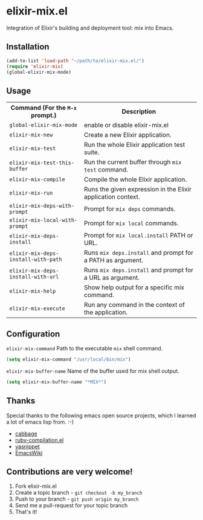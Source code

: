 # elixir-mix.el

Integration of Elixir's building and deployment tool: mix into Emacs.

## Installation

```lisp
(add-to-list 'load-path "~/path/to/elixir-mix.el/")
(require 'elixir-mix)
(global-elixir-mix-mode)
```

## Usage

<table>
    <tr>
        <th>Command (For the <code>M-x</code> prompt.)</th>
        <th>Description</th>
    </tr>
    <tr>
        <td><code>global-elixir-mix-mode</code></td>
        <td>enable or disable elixir-mix.el</td>
    </tr>
    <tr>
        <td><code>elixir-mix-new</code></td>
        <td>Create a new Elixir application.</td>
    </tr>
     <tr>
        <td><code>elixir-mix-test</code></td>
        <td>Run the whole Elixir application test suite.</td>
    </tr>
    <tr>
        <td><code>elixir-mix-test-this-buffer</code></td>
        <td>Run the current buffer through <code>mix test</code> command.</td>
    </tr>
    <tr>
        <td><code>elixir-mix-compile</code></td>
        <td>Compile the whole Elixir application.</td>
    </tr>
    <tr>
        <td><code>elixir-mix-run</code></td>
        <td>Runs the given expression in the Elixir application context.</td>
    </tr>
    <tr>
        <td><code>elixir-mix-deps-with-prompt</code></td>
        <td>Prompt for <code>mix deps</code> commands.</td>
    </tr>
    <tr>
        <td><code>elixir-mix-local-with-prompt</code></td>
        <td>Prompt for <code>mix local</code> commands.</td>
    </tr>
    <tr>
        <td><code>elixir-mix-deps-install</code></td>
        <td>Prompt for <code>mix local.install</code> PATH or URL.</td>
    </tr>
    <tr>
        <td><code>elixir-mix-deps-install-with-path</code></td>
        <td>Runs <code>mix deps.install</code> and prompt for a PATH as argument.</td>
    </tr>
    <tr>
        <td><code>elixir-mix-deps-install-with-url</code></td>
        <td>Runs <code>mix deps.install</code> and prompt for a URL as argument.</td>
    </tr>
    <tr>
        <td><code>elixir-mix-help</code></td>
        <td>Show help output for a specific mix command.</td>
    </tr>
    <tr>
        <td><code>elixir-mix-execute</code></td>
        <td>Run any command in the context of the application.</td>
    </tr>
</table>

## Configuration

`elixir-mix-command` Path to the executable `mix` shell command.

```lisp
(setq elixir-mix-command "/usr/local/bin/mix")
```

`elixir-mix-buffer-name` Name of the buffer used for mix shell output.

```lisp
(setq elixir-mix-buffer-name "*MIX*")
```

## Thanks

Special thanks to the following emacs open source projects, which I
learned a lot of emacs lisp from. :-)

* [cabbage](https://github.com/senny/cabbage)
* [ruby-compilation.el](http://www.emacswiki.org/emacs/ruby-compilation.el)
* [yasnippet](https://github.com/capitaomorte/yasnippet)
* [EmacsWiki](http://www.emacswiki.org/emacs/)

## Contributions are very welcome!

1. Fork elixir-mix.el
2. Create a topic branch - `git checkout -b my_branch`
4. Push to your branch - `git push origin my_branch`
5. Send me a pull-request for your topic branch
6. That's it!

